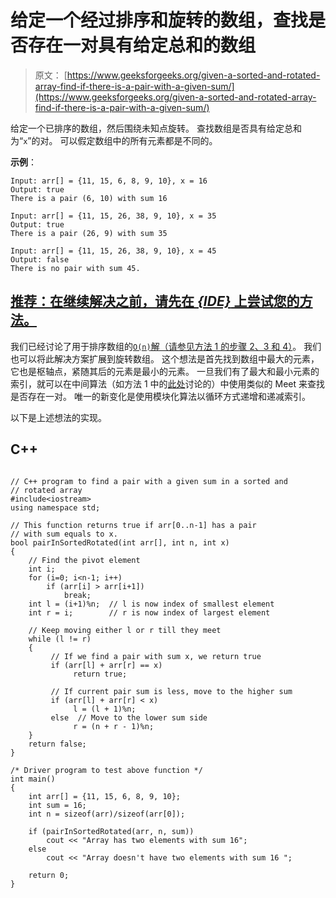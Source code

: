 # 给定一个经过排序和旋转的数组，查找是否存在一对具有给定总和的数组

> 原文： [https://www.geeksforgeeks.org/given-a-sorted-and-rotated-array-find-if-there-is-a-pair-with-a-given-sum/](https://www.geeksforgeeks.org/given-a-sorted-and-rotated-array-find-if-there-is-a-pair-with-a-given-sum/)

给定一个已排序的数组，然后围绕未知点旋转。 查找数组是否具有给定总和为“`x`”的对。 可以假定数组中的所有元素都是不同的。

**示例**：

```
Input: arr[] = {11, 15, 6, 8, 9, 10}, x = 16
Output: true
There is a pair (6, 10) with sum 16

Input: arr[] = {11, 15, 26, 38, 9, 10}, x = 35
Output: true
There is a pair (26, 9) with sum 35

Input: arr[] = {11, 15, 26, 38, 9, 10}, x = 45
Output: false
There is no pair with sum 45.

```

## [推荐：在继续解决之前，请先在 ***{IDE}*** 上尝试您的方法。](https://ide.geeksforgeeks.org/)

我们已经讨论了用于排序数组的[`O(n)`解（请参见方法 1 的步骤 2、3 和 4）](https://www.geeksforgeeks.org/write-a-c-program-that-given-a-set-a-of-n-numbers-and-another-number-x-determines-whether-or-not-there-exist-two-elements-in-s-whose-sum-is-exactly-x/)。 我们也可以将此解决方案扩展到旋转数组。 这个想法是首先找到数组中最大的元素，它也是枢轴点，紧随其后的元素是最小的元素。 一旦我们有了最大和最小元素的索引，就可以在中间算法（如方法 1 中的[此处](https://www.geeksforgeeks.org/write-a-c-program-that-given-a-set-a-of-n-numbers-and-another-number-x-determines-whether-or-not-there-exist-two-elements-in-s-whose-sum-is-exactly-x/)讨论的）中使用类似的 Meet 来查找是否存在一对。 唯一的新变化是使用模块化算法以循环方式递增和递减索引。

以下是上述想法的实现。

## C++ 

```

// C++ program to find a pair with a given sum in a sorted and 
// rotated array 
#include<iostream> 
using namespace std; 

// This function returns true if arr[0..n-1] has a pair 
// with sum equals to x. 
bool pairInSortedRotated(int arr[], int n, int x) 
{ 
    // Find the pivot element 
    int i; 
    for (i=0; i<n-1; i++) 
        if (arr[i] > arr[i+1]) 
            break; 
    int l = (i+1)%n;  // l is now index of smallest element 
    int r = i;        // r is now index of largest element 

    // Keep moving either l or r till they meet 
    while (l != r) 
    { 
         // If we find a pair with sum x, we return true 
         if (arr[l] + arr[r] == x) 
              return true; 

         // If current pair sum is less, move to the higher sum 
         if (arr[l] + arr[r] < x) 
              l = (l + 1)%n; 
         else  // Move to the lower sum side 
              r = (n + r - 1)%n; 
    } 
    return false; 
} 

/* Driver program to test above function */
int main() 
{ 
    int arr[] = {11, 15, 6, 8, 9, 10}; 
    int sum = 16; 
    int n = sizeof(arr)/sizeof(arr[0]); 

    if (pairInSortedRotated(arr, n, sum)) 
        cout << "Array has two elements with sum 16"; 
    else
        cout << "Array doesn't have two elements with sum 16 "; 

    return 0; 
} 

```